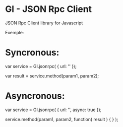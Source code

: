 # GI - JSON Rpc Client

JSON Rpc Client library for Javascript

Exemple:

# Syncronous:

var service = GI.jsonrpc( { url: '<endpoint url>' });

var result = service.method(param1, param2);


# Asyncronous:

var service = GI.jsonrpc( { url: '<endpoint url>', async: true });

service.method(param1, param2, function( result )
  {
  }
);
